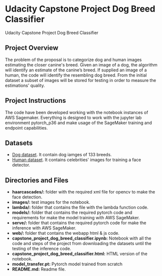 # Udacity Capstone Project Dog Breed Classifier
Udacity Capstone Project Dog Breed Classifier

## Project Overview

The problem of the proposal is to categorize dog and human images estimating the closer canine's breed. Given an image of a dog, the algorithm will identify an estimate of the canine’s breed. If supplied an image of a human, the code will identify the resembling dog breed. From the initial dataset a subset of images will be stored for testing in order to measure the estimations' quality.

## Project Instructions

The code have been developed working with the notebook instances of AWS Sagemaker. Everything is designed to work with the jupyter lab environment pytorch_p36 and make usage of the SageMaker training and endpoint capabilities.

## Datasets

* [Dog dataset](https://s3-us-west-1.amazonaws.com/udacity-aind/dog-project/dogImages.zip). It contain dog iamges of 133 breeds.
* [Human dataset](http://vis-www.cs.umass.edu/lfw/lfw.tgz). It contains celebrities' images for training a face detector.

## Directories and Files

* **haarcascades/:** folder with the required xml file for opencv to make the face detection.
* **images/:** test images for the notebook.
* **lambda/:** folder that contains the file with the lambda function code.
* **models/:** folder that contains the required pytorch code and requirements for make the model training with AWS SageMaker.
* **serve/:** folder that contains the required pytorch code for make the inference with AWS SageMaker.
* **web/:** folder that contains the webapp html & js code.
* **capstone_project_dog_breed_classifier.ipynb:** Notebook with all the code and steps of the project from downloading the datasets until the testing of the inference code.
* **capstone_project_dog_breed_classifier.html:** HTML version of the notebook.
* **model_transfer.pt:** Pytorch model trained from scratch
* **README.md:** Readme file.
